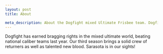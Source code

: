 ```yaml
--- 
layout: post 
title: About

meta_description: About the Dogfight mixed Ultimate Frisbee team. Dogfight is a Portland based team.
---
```


Dogfight has earned bragging rights in the mixed ultimate world, beating national caliber teams last year. Our third season brings a solid crew of returners as well as talented new blood. Sarasota is in our sights!